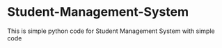 # Student-Management-System
This is simple python code for Student Management System with simple code 
